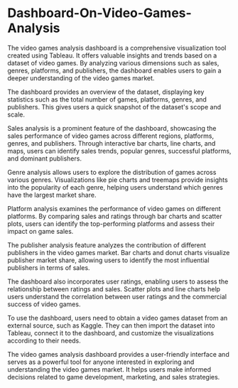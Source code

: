 # Dashboard-On-Video-Games-Analysis

The video games analysis dashboard is a comprehensive visualization tool created using Tableau. It offers valuable insights and trends based on a dataset of video games. By analyzing various dimensions such as sales, genres, platforms, and publishers, the dashboard enables users to gain a deeper understanding of the video games market.

The dashboard provides an overview of the dataset, displaying key statistics such as the total number of games, platforms, genres, and publishers. This gives users a quick snapshot of the dataset's scope and scale.

Sales analysis is a prominent feature of the dashboard, showcasing the sales performance of video games across different regions, platforms, genres, and publishers. Through interactive bar charts, line charts, and maps, users can identify sales trends, popular genres, successful platforms, and dominant publishers.

Genre analysis allows users to explore the distribution of games across various genres. Visualizations like pie charts and treemaps provide insights into the popularity of each genre, helping users understand which genres have the largest market share.

Platform analysis examines the performance of video games on different platforms. By comparing sales and ratings through bar charts and scatter plots, users can identify the top-performing platforms and assess their impact on game sales.

The publisher analysis feature analyzes the contribution of different publishers in the video games market. Bar charts and donut charts visualize publisher market share, allowing users to identify the most influential publishers in terms of sales.

The dashboard also incorporates user ratings, enabling users to assess the relationship between ratings and sales. Scatter plots and line charts help users understand the correlation between user ratings and the commercial success of video games.

To use the dashboard, users need to obtain a video games dataset from an external source, such as Kaggle. They can then import the dataset into Tableau, connect it to the dashboard, and customize the visualizations according to their needs.

The video games analysis dashboard provides a user-friendly interface and serves as a powerful tool for anyone interested in exploring and understanding the video games market. It helps users make informed decisions related to game development, marketing, and sales strategies.
